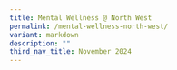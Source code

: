 ```yaml
---
title: Mental Wellness @ North West
permalink: /mental-wellness-north-west/
variant: markdown
description: ""
third_nav_title: November 2024
---
```

